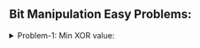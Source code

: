 ## Bit Manipulation Easy Problems:



<details>
<summary> Problem-1: Min XOR value: </summary>

__Problem Statement:__ Given an integer array A of N integers, find the pair of integers in the array which have minimum XOR value. Report the minimum XOR value.

__Brute Force:__
- For each i-th element iterate over i+1 to till N and calculate XOR and maintain a minXOR value
__CODE:__
````java
 public int findMinXor(int[] A) {
    int ans = Integer.MAX_VALUE;
    for(int i=0; i<A.length; i++){
        for(j=i+1;j<A.length;j++){
            ans = Math.min(ans, A[i] ^ A[j] );    
        }
    }
    return ans;
    //TC: O(N^2) SC: O(1)
}
````

__Optimization:__
- Adjacent numbers XOR is always smaller than non-adjacent elements. `A<=B<=C then XOR(A, B) or XOR(B,C) is always less than XOR(A,C)`
- Example: XOR(20,21) < XOR(20,24)
- Proof: For adjacent elements, most of MSB's (Most Significant Bits) will be same, when we do XOR on same bits it will be set to zero
- That's why adjacent elements XOR will be lesser than non-adjacent bits
````text
20 - 10100
21 - 10101
24 - 11000

XOR(20,21) = 1
XOR(20,24) = 12
For adjacent elements most of the MSB's will be cancelled by XOR
````

__CODE:__
```java
 public int findMinXor(int[] A) {
    Arrays.sort(A);
    int ans = Integer.MAX_VALUE;
    for(int i=0; i<A.length-1; i++){
        ans = Math.min(ans, A[i] ^ A[i+1] );
    }
    return ans;
    //TC: O(NlogN) for sorting + O(N) for calculating minXOR
    //TC: O(NlogN) SC: O(1)
}
```
</details>


